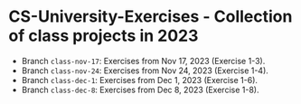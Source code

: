 # CS-University-Exercises - Collection of class projects in 2023
- Branch `class-nov-17`: Exercises from Nov 17, 2023 (Exercise 1-3).
- Branch `class-nov-24`: Exercises from Nov 24, 2023 (Exercise 1-4).
- Branch `class-dec-1`: Exercises from Dec 1, 2023 (Exercise 1-6).
- Branch `class-dec-8`: Exercises from Dec 8, 2023 (Exercise 1-8).
